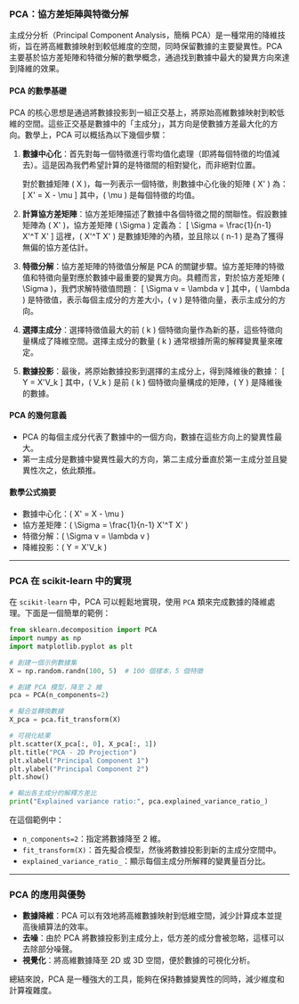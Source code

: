 ### **PCA：協方差矩陣與特徵分解**

主成分分析（Principal Component Analysis，簡稱 PCA）是一種常用的降維技術，旨在將高維數據映射到較低維度的空間，同時保留數據的主要變異性。PCA 主要基於協方差矩陣和特徵分解的數學概念，通過找到數據中最大的變異方向來達到降維的效果。

#### **PCA 的數學基礎**

PCA 的核心思想是通過將數據投影到一組正交基上，將原始高維數據映射到較低維的空間。這些正交基是數據中的「主成分」，其方向是使數據方差最大化的方向。數學上，PCA 可以概括為以下幾個步驟：

1. **數據中心化**：首先對每一個特徵進行零均值化處理（即將每個特徵的均值減去）。這是因為我們希望計算的是特徵間的相對變化，而非絕對位置。

   對於數據矩陣 \( X \)，每一列表示一個特徵，則數據中心化後的矩陣 \( X' \) 為：
   \[
   X' = X - \mu
   \]
   其中，\( \mu \) 是每個特徵的均值。

2. **計算協方差矩陣**：協方差矩陣描述了數據中各個特徵之間的關聯性。假設數據矩陣為 \( X' \)，協方差矩陣 \( \Sigma \) 定義為：
   \[
   \Sigma = \frac{1}{n-1} X'^T X'
   \]
   這裡，\( X'^T X' \) 是數據矩陣的內積，並且除以 \( n-1 \) 是為了獲得無偏的協方差估計。

3. **特徵分解**：協方差矩陣的特徵值分解是 PCA 的關鍵步驟。協方差矩陣的特徵值和特徵向量對應於數據中最重要的變異方向。具體而言，對於協方差矩陣 \( \Sigma \)，我們求解特徵值問題：
   \[
   \Sigma v = \lambda v
   \]
   其中，\( \lambda \) 是特徵值，表示每個主成分的方差大小，\( v \) 是特徵向量，表示主成分的方向。

4. **選擇主成分**：選擇特徵值最大的前 \( k \) 個特徵向量作為新的基，這些特徵向量構成了降維空間。選擇主成分的數量 \( k \) 通常根據所需的解釋變異量來確定。

5. **數據投影**：最後，將原始數據投影到選擇的主成分上，得到降維後的數據：
   \[
   Y = X'V_k
   \]
   其中，\( V_k \) 是前 \( k \) 個特徵向量構成的矩陣，\( Y \) 是降維後的數據。

#### **PCA 的幾何意義**
- PCA 的每個主成分代表了數據中的一個方向，數據在這些方向上的變異性最大。
- 第一主成分是數據中變異性最大的方向，第二主成分垂直於第一主成分並且變異性次之，依此類推。

#### **數學公式摘要**
- 數據中心化：\( X' = X - \mu \)
- 協方差矩陣：\( \Sigma = \frac{1}{n-1} X'^T X' \)
- 特徵分解：\( \Sigma v = \lambda v \)
- 降維投影：\( Y = X'V_k \)

---

### **PCA 在 scikit-learn 中的實現**

在 `scikit-learn` 中，PCA 可以輕鬆地實現，使用 `PCA` 類來完成數據的降維處理。下面是一個簡單的範例：

```python
from sklearn.decomposition import PCA
import numpy as np
import matplotlib.pyplot as plt

# 創建一個示例數據集
X = np.random.randn(100, 5)  # 100 個樣本，5 個特徵

# 創建 PCA 模型，降至 2 維
pca = PCA(n_components=2)

# 擬合並轉換數據
X_pca = pca.fit_transform(X)

# 可視化結果
plt.scatter(X_pca[:, 0], X_pca[:, 1])
plt.title("PCA - 2D Projection")
plt.xlabel("Principal Component 1")
plt.ylabel("Principal Component 2")
plt.show()

# 輸出各主成分的解釋方差比
print("Explained variance ratio:", pca.explained_variance_ratio_)
```

在這個範例中：
- `n_components=2`：指定將數據降至 2 維。
- `fit_transform(X)`：首先擬合模型，然後將數據投影到新的主成分空間中。
- `explained_variance_ratio_`：顯示每個主成分所解釋的變異量百分比。

---

### **PCA 的應用與優勢**
- **數據降維**：PCA 可以有效地將高維數據映射到低維空間，減少計算成本並提高後續算法的效率。
- **去噪**：由於 PCA 將數據投影到主成分上，低方差的成分會被忽略，這樣可以去除部分噪聲。
- **視覺化**：將高維數據降至 2D 或 3D 空間，便於數據的可視化分析。

總結來說，PCA 是一種強大的工具，能夠在保持數據變異性的同時，減少維度和計算複雜度。
